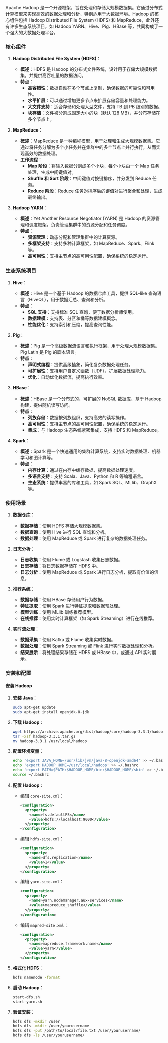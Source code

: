 Apache Hadoop 是一个开源框架，旨在处理和存储大规模数据集。它通过分布式计算模型来实现高效的数据处理和分析，特别适用于大数据环境。Hadoop 的核心组件包括 Hadoop Distributed File System (HDFS) 和 MapReduce，此外还有许多生态系统项目，如 Hadoop YARN、Hive、Pig、HBase 等，共同构成了一个强大的大数据处理平台。

### 核心组件

1. **Hadoop Distributed File System (HDFS)**：
   - **概述**：HDFS 是 Hadoop 的分布式文件系统，设计用于存储大规模数据集，并提供高吞吐量的数据访问。
   - **特点**：
     - **高容错性**：数据自动在多个节点上复制，确保数据的可靠性和可用性。
     - **水平扩展**：可以通过增加更多节点来扩展存储容量和处理能力。
     - **大文件支持**：适合存储和处理大型文件，支持 TB 到 PB 级别的数据。
     - **块存储**：文件被分割成固定大小的块（默认 128 MB），并分布存储在多个节点上。

2. **MapReduce**：
   - **概述**：MapReduce 是一种编程模型，用于处理和生成大规模数据集。它通过将任务分解为多个小任务并在集群中的多个节点上并行执行，从而实现高效的数据处理。
   - **工作流程**：
     - **Map 阶段**：将输入数据分割成多个小块，每个小块由一个 Map 任务处理，生成中间键值对。
     - **Shuffle 和 Sort 阶段**：中间键值对按键排序，并分发到 Reduce 任务。
     - **Reduce 阶段**：Reduce 任务对排序后的键值对进行聚合和处理，生成最终输出。

3. **Hadoop YARN**：
   - **概述**：Yet Another Resource Negotiator (YARN) 是 Hadoop 的资源管理和调度框架，负责管理集群中的资源分配和任务调度。
   - **特点**：
     - **资源管理**：动态分配和管理集群中的计算资源。
     - **多框架支持**：支持多种计算框架，如 MapReduce、Spark、Flink 等。
     - **高可用性**：支持主节点的高可用性配置，确保系统的稳定运行。

### 生态系统项目

1. **Hive**：
   - **概述**：Hive 是一个基于 Hadoop 的数据仓库工具，提供 SQL-like 查询语言（HiveQL），用于数据汇总、查询和分析。
   - **特点**：
     - **SQL 支持**：支持标准 SQL 查询，便于数据分析师使用。
     - **数据建模**：支持表、分区和桶等数据建模概念。
     - **性能优化**：支持索引和压缩，提高查询性能。

2. **Pig**：
   - **概述**：Pig 是一个高级数据流语言和执行框架，用于处理大规模数据集。Pig Latin 是 Pig 的脚本语言。
   - **特点**：
     - **声明式编程**：提供高级抽象，简化复杂数据处理任务。
     - **可扩展性**：支持用户自定义函数（UDF），扩展数据处理能力。
     - **优化**：自动优化数据流，提高执行效率。

3. **HBase**：
   - **概述**：HBase 是一个分布式的、可扩展的 NoSQL 数据库，基于 Hadoop 构建，提供随机读写访问。
   - **特点**：
     - **列族存储**：数据按列族组织，支持高效的读写操作。
     - **高可用性**：支持主节点的高可用性配置，确保系统的稳定运行。
     - **集成**：与 Hadoop 生态系统紧密集成，支持 HDFS 和 MapReduce。

4. **Spark**：
   - **概述**：Spark 是一个快速通用的集群计算系统，支持实时数据处理、机器学习和图计算等。
   - **特点**：
     - **内存计算**：通过在内存中缓存数据，提高数据处理速度。
     - **多语言支持**：支持 Scala、Java、Python 和 R 等编程语言。
     - **生态系统**：提供丰富的库和工具，如 Spark SQL、MLlib、GraphX 等。

### 使用场景

1. **数据仓库**：
   - **数据存储**：使用 HDFS 存储大规模数据集。
   - **数据查询**：使用 Hive 进行 SQL 查询和分析。
   - **数据处理**：使用 MapReduce 或 Spark 进行复杂的数据处理任务。

2. **日志分析**：
   - **日志收集**：使用 Flume 或 Logstash 收集日志数据。
   - **日志存储**：将日志数据存储在 HDFS 中。
   - **日志分析**：使用 MapReduce 或 Spark 进行日志分析，提取有价值的信息。

3. **推荐系统**：
   - **数据存储**：使用 HBase 存储用户行为数据。
   - **特征提取**：使用 Spark 进行特征提取和数据预处理。
   - **模型训练**：使用 MLlib 训练推荐模型。
   - **在线推荐**：使用实时计算框架（如 Spark Streaming）进行在线推荐。

4. **实时流处理**：
   - **数据采集**：使用 Kafka 或 Flume 收集实时数据。
   - **数据处理**：使用 Spark Streaming 或 Flink 进行实时数据处理和分析。
   - **结果展示**：将处理结果存储在 HDFS 或 HBase 中，或通过 API 实时展示。

### 安装和配置

#### 安装 Hadoop

1. **安装 Java**：
   ```sh
   sudo apt-get update
   sudo apt-get install openjdk-8-jdk
   ```

2. **下载 Hadoop**：
   ```sh
   wget https://archive.apache.org/dist/hadoop/core/hadoop-3.3.1/hadoop-3.3.1.tar.gz
   tar -xzf hadoop-3.3.1.tar.gz
   mv hadoop-3.3.1 /usr/local/hadoop
   ```

3. **配置环境变量**：
   ```sh
   echo 'export JAVA_HOME=/usr/lib/jvm/java-8-openjdk-amd64' >> ~/.bashrc
   echo 'export HADOOP_HOME=/usr/local/hadoop' >> ~/.bashrc
   echo 'export PATH=$PATH:$HADOOP_HOME/bin:$HADOOP_HOME/sbin' >> ~/.bashrc
   source ~/.bashrc
   ```

4. **配置 Hadoop**：
   - 编辑 `core-site.xml`：
     ```xml
     <configuration>
       <property>
         <name>fs.defaultFS</name>
         <value>hdfs://localhost:9000</value>
       </property>
     </configuration>
     ```
   - 编辑 `hdfs-site.xml`：
     ```xml
     <configuration>
       <property>
         <name>dfs.replication</name>
         <value>1</value>
       </property>
     </configuration>
     ```
   - 编辑 `yarn-site.xml`：
     ```xml
     <configuration>
       <property>
         <name>yarn.nodemanager.aux-services</name>
         <value>mapreduce_shuffle</value>
       </property>
     </configuration>
     ```
   - 编辑 `mapred-site.xml`：
     ```xml
     <configuration>
       <property>
         <name>mapreduce.framework.name</name>
         <value>yarn</value>
       </property>
     </configuration>
     ```

5. **格式化 HDFS**：
   ```sh
   hdfs namenode -format
   ```

6. **启动 Hadoop**：
   ```sh
   start-dfs.sh
   start-yarn.sh
   ```

7. **验证安装**：
   ```sh
   hdfs dfs -mkdir /user
   hdfs dfs -mkdir /user/yourusername
   hdfs dfs -put /path/to/local/file.txt /user/yourusername/
   hdfs dfs -ls /user/yourusername/
   ```

